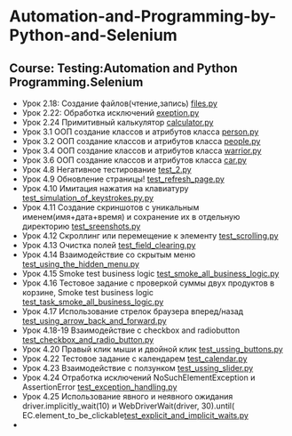 # Automation-and-Programming-by-Python-and-Selenium
## Course: Testing:Automation and Python Programming.Selenium

- Урок 2.18: Создание файлов(чтение,запись) [files.py](https://github.com/lambotik/Automation-and-Programming-by-Python-and-Selenium/blob/main/files.py)
- Урок 2.22: Обработка исключений [exeption.py](https://github.com/lambotik/Automation-and-Programming-by-Python-and-Selenium/blob/main/exeption.py)
- Урок 2.24 Примитивный калькулятор [calculator.py](https://github.com/lambotik/Automation-and-Programming-by-Python-and-Selenium/blob/main/calculator.py)
- Урок 3.1 ООП создание классов и атрибутов класса [person.py](https://github.com/lambotik/Automation-and-Programming-by-Python-and-Selenium/blob/main/person.py)
- Урок 3.2 ООП создание классов и атрибутов класса [people.py](https://github.com/lambotik/Automation-and-Programming-by-Python-and-Selenium/blob/main/people.py)
- Урок 3.4 ООП создание классов и атрибутов класса [warrior.py](https://github.com/lambotik/Automation-and-Programming-by-Python-and-Selenium/blob/main/warrior.py)
- Урок 3.6 ООП создание классов и атрибутов класса [car.py](https://github.com/lambotik/Automation-and-Programming-by-Python-and-Selenium/blob/main/car.py)
- Урок 4.8 Негативное тестирование [test_2.py](https://github.com/lambotik/Automation-and-Programming-by-Python-and-Selenium/blob/main/python_selenium/test_2.py)
- Урок 4.9 Обновление страницы! [test_refresh_page.py](https://github.com/lambotik/Automation-and-Programming-by-Python-and-Selenium/blob/main/python_selenium/test_refresh_page.py)
- Урок 4.10 Имитация нажатия на клавиатуру [test_simulation_of_keystrokes.py.py](https://github.com/lambotik/Automation-and-Programming-by-Python-and-Selenium/blob/main/python_selenium/test_simulation_of_keystrokes.py)
- Урок 4.11 Создание скриншотов с уникальным именем(имя+дата+время) и сохранение их в отдельную директорию [test_sreenshots.py](https://github.com/lambotik/Automation-and-Programming-by-Python-and-Selenium/blob/main/python_selenium/test_sreenshots.py)
- Урок 4.12 Скроллинг или перемещение к элементу [test_scrolling.py](https://github.com/lambotik/Automation-and-Programming-by-Python-and-Selenium/blob/main/python_selenium/test_scrolling.py)
- Урок 4.13 Очистка полей [test_field_clearing.py](https://github.com/lambotik/Automation-and-Programming-by-Python-and-Selenium/blob/main/python_selenium/test_field_clearing.py)
- Урок 4.14 Взаимодействие со скрытым меню [test_using_the_hidden_menu.py](https://github.com/lambotik/Automation-and-Programming-by-Python-and-Selenium/blob/main/python_selenium/test_using_the_hidden_menu.py)
- Урок 4.15 Smoke test business logic [test_smoke_all_business_logic.py](https://github.com/lambotik/Automation-and-Programming-by-Python-and-Selenium/blob/main/python_selenium/test_smoke_all_business_logic.py)
- Урок 4.16 Тестовое задание с проверкой суммы двух продуктов в корзине, Smoke test business logic [test_task_smoke_all_business_logic.py](https://github.com/lambotik/Automation-and-Programming-by-Python-and-Selenium/blob/main/python_selenium/test_task_smoke_all_business_logic.py)
- Урок 4.17 Использование стрелок браузера вперед/назад [test_using_arrow_back_and_forward.py](https://github.com/lambotik/Automation-and-Programming-by-Python-and-Selenium/blob/main/python_selenium/test_using_arrow_back_and_forward.py)
- Урок 4.18-19 Взаимодействие с checkbox and radiobutton [test_checkbox_and_radio_button.py](https://github.com/lambotik/Automation-and-Programming-by-Python-and-Selenium/blob/main/python_selenium/test_checkbox_and_radio_button.py)
- Урок 4.20 Правый клик мыши и двойной клик [test_ussing_buttons.py](https://github.com/lambotik/Automation-and-Programming-by-Python-and-Selenium/blob/main/python_selenium/test_ussing_buttons.py)
- Урок 4.22 Тестовое задание с календарем [test_calendar.py](https://github.com/lambotik/Automation-and-Programming-by-Python-and-Selenium/blob/main/python_selenium/test_calendar.py)
- Урок 4.23 Взаимодействие с ползунком [test_ussing_slider.py](https://github.com/lambotik/Automation-and-Programming-by-Python-and-Selenium/blob/main/python_selenium/test_ussing_slider.py)
- Урок 4.24 Отработка исключений NoSuchElementException и AssertionError [test_exception_handling.py](https://github.com/lambotik/Automation-and-Programming-by-Python-and-Selenium/blob/main/python_selenium/test_exception_handling.py)
- Урок 4.25 Использование явного и неявного ожидания driver.implicitly_wait(10) и WebDriverWait(driver, 30).until(
    EC.element_to_be_clickable[test_explicit_and_implicit_waits.py]()
- 
